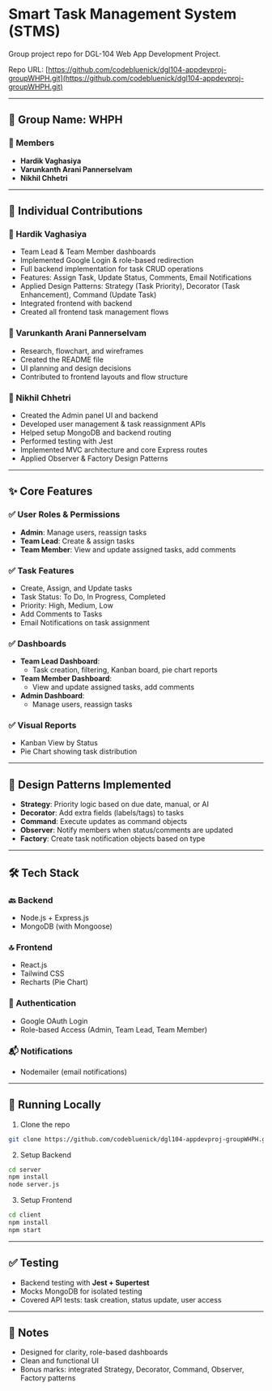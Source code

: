 # Smart Task Management System (STMS)

Group project repo for DGL-104 Web App Development Project.

Repo URL: [https://github.com/codebluenick/dgl104-appdevproj-groupWHPH.git](https://github.com/codebluenick/dgl104-appdevproj-groupWHPH.git)

---

## 👥 Group Name: WHPH

### 👤 Members
- **Hardik Vaghasiya**
- **Varunkanth Arani Pannerselvam**
- **Nikhil Chhetri**

---

## 🔧 Individual Contributions

### 🔹 Hardik Vaghasiya
- Team Lead & Team Member dashboards
- Implemented Google Login & role-based redirection
- Full backend implementation for task CRUD operations
- Features: Assign Task, Update Status, Comments, Email Notifications
- Applied Design Patterns: Strategy (Task Priority), Decorator (Task Enhancement), Command (Update Task)
- Integrated frontend with backend
- Created all frontend task management flows

### 🔹 Varunkanth Arani Pannerselvam
- Research, flowchart, and wireframes
- Created the README file
- UI planning and design decisions
- Contributed to frontend layouts and flow structure

### 🔹 Nikhil Chhetri
- Created the Admin panel UI and backend
- Developed user management & task reassignment APIs
- Helped setup MongoDB and backend routing
- Performed testing with Jest
- Implemented MVC architecture and core Express routes
- Applied Observer & Factory Design Patterns

---

## ✨ Core Features

### ✅ User Roles & Permissions
- **Admin**: Manage users, reassign tasks
- **Team Lead**: Create & assign tasks
- **Team Member**: View and update assigned tasks, add comments

### ✅ Task Features
- Create, Assign, and Update tasks
- Task Status: To Do, In Progress, Completed
- Priority: High, Medium, Low
- Add Comments to Tasks
- Email Notifications on task assignment

### ✅ Dashboards
- **Team Lead Dashboard**:
  - Task creation, filtering, Kanban board, pie chart reports
- **Team Member Dashboard**:
  - View and update assigned tasks, add comments
- **Admin Dashboard**:
  - Manage users, reassign tasks

### ✅ Visual Reports
- Kanban View by Status
- Pie Chart showing task distribution

---

## 🧠 Design Patterns Implemented
- **Strategy**: Priority logic based on due date, manual, or AI
- **Decorator**: Add extra fields (labels/tags) to tasks
- **Command**: Execute updates as command objects
- **Observer**: Notify members when status/comments are updated
- **Factory**: Create task notification objects based on type

---

## 🛠️ Tech Stack

### 🔙 Backend
- Node.js + Express.js
- MongoDB (with Mongoose)

### 🔝 Frontend
- React.js
- Tailwind CSS
- Recharts (Pie Chart)

### 🔐 Authentication
- Google OAuth Login
- Role-based Access (Admin, Team Lead, Team Member)

### 📬 Notifications
- Nodemailer (email notifications)

---

## 🚀 Running Locally

1. Clone the repo
```bash
git clone https://github.com/codebluenick/dgl104-appdevproj-groupWHPH.git
```

2. Setup Backend
```bash
cd server
npm install
node server.js
```

3. Setup Frontend
```bash
cd client
npm install
npm start
```

---

## ✅ Testing
- Backend testing with **Jest + Supertest**
- Mocks MongoDB for isolated testing
- Covered API tests: task creation, status update, user access

---

## 📌 Notes
- Designed for clarity, role-based dashboards
- Clean and functional UI
- Bonus marks: integrated Strategy, Decorator, Command, Observer, Factory patterns
